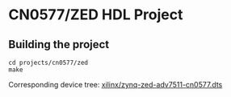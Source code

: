 # CN0577/ZED HDL Project

## Building the project

```
cd projects/cn0577/zed
make
```

Corresponding device tree: [xilinx/zynq-zed-adv7511-cn0577.dts](https://github.com/analogdevicesinc/linux/blob/main/arch/arm/boot/dts/xilinx/zynq-zed-adv7511-cn0577.dts)